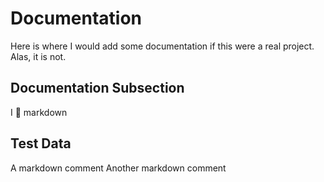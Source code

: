 # Documentation

Here is where I would add some documentation if this were a real project. Alas, it is not.

## Documentation Subsection

I :purple_heart: markdown


## Test Data

A markdown comment
Another markdown comment